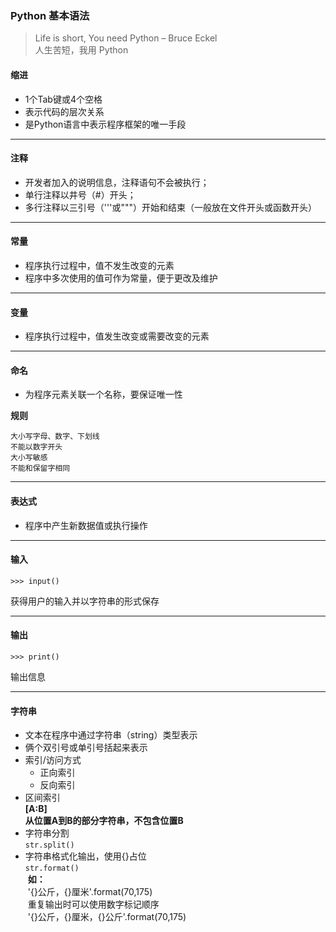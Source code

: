 ### Python 基本语法

>Life is short, You need Python – Bruce Eckel  
>人生苦短，我用 Python

#### 缩进
- 1个Tab键或4个空格  
- 表示代码的层次关系   
- 是Python语言中表示程序框架的唯一手段
---
#### 注释
- 开发者加入的说明信息，注释语句不会被执行；
- 单行注释以井号（#）开头；
- 多行注释以三引号（'''或"""）开始和结束（一般放在文件开头或函数开头）
---
#### 常量
- 程序执行过程中，值不发生改变的元素
- 程序中多次使用的值可作为常量，便于更改及维护
---
#### 变量
- 程序执行过程中，值发生改变或需要改变的元素
---
#### 命名
- 为程序元素关联一个名称，要保证唯一性  

**规则**

```
大小写字母、数字、下划线  
不能以数字开头  
大小写敏感   
不能和保留字相同
```
---
#### 表达式
- 程序中产生新数据值或执行操作
---
#### 输入
```
>>> input()
```  
获得用户的输入并以字符串的形式保存

---
#### 输出
```
>>> print()
``` 
输出信息

---
#### 字符串
- 文本在程序中通过字符串（string）类型表示
- 俩个双引号或单引号括起来表示
- 索引/访问方式
  - 正向索引
  - 反向索引
- 区间索引  
**[A:B]  
从位置A到B的部分字符串，不包含位置B**
- 字符串分割  
`str.split()`
- 字符串格式化输出，使用{}占位  
`str.format()`  
&nbsp;**如：**  
&nbsp;'{}公斤，{}厘米'.format(70,175)  
&nbsp;重复输出时可以使用数字标记顺序  
&nbsp;'{}公斤，{}厘米，{}公斤'.format(70,175)

